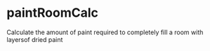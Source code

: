 # paintRoomCalc
Calculate the amount of paint required to completely fill a room with layersof dried paint
